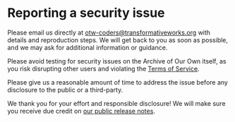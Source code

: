 # Reporting a security issue

Please email us directly at [otw-coders@transformativeworks.org](mailto:otw-coders@transformativeworks.org)
with details and reproduction steps. We will get back to you as soon as possible,
and we may ask for additional information or guidance.

Please avoid testing for security issues on the Archive of Our Own itself,
as you risk disrupting other users and violating the [Terms of Service](https://archiveofourown.org/tos#IV.C.).

Please give us a reasonable amount of time to address the issue before any
disclosure to the public or a third-party.

We thank you for your effort and responsible disclosure! We will make sure you
receive due credit on [our public release notes](https://archiveofourown.org/admin_posts?tag=1).
